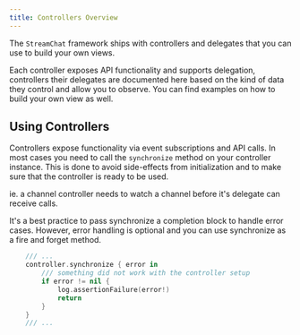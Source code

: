 ```yaml
---
title: Controllers Overview
---
```


The `StreamChat` framework ships with controllers and delegates that you can use to build your own views.

Each controller exposes API functionality and supports delegation, controllers their delegates are documented here based on the kind of data they control and allow you to observe. You can find examples on how to build your own view as well.

## Using Controllers

Controllers expose functionality via event subscriptions and API calls. In most cases you need to call the `synchronize` method on your controller instance. This is done to 
avoid side-effects from initialization and to make sure that the controller is ready to be used.

ie. a channel controller needs to watch a channel before it's delegate can receive calls.

It's a best practice to pass synchronize a completion block to handle error cases. However, error handling is optional and you can use synchronize as a fire and forget method.

```swift
    /// ...
    controller.synchronize { error in
        /// something did not work with the controller setup
        if error != nil {
            log.assertionFailure(error!)
            return
        }
    }
    /// ...
```
